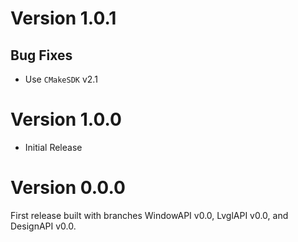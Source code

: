 # Version 1.0.1

## Bug Fixes

- Use `CMakeSDK` v2.1

# Version 1.0.0

- Initial Release

# Version 0.0.0

First release built with branches WindowAPI v0.0, LvglAPI v0.0, and DesignAPI v0.0.